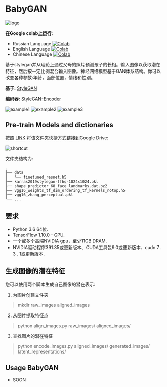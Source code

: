 # BabyGAN

![logo](https://raw.githubusercontent.com/tg-bomze/BabyGAN/master/media/logo.png)

**在Google colab上运行:**
- Russian Language [![Colab](https://camo.githubusercontent.com/52feade06f2fecbf006889a904d221e6a730c194/68747470733a2f2f636f6c61622e72657365617263682e676f6f676c652e636f6d2f6173736574732f636f6c61622d62616467652e737667)](https://colab.research.google.com/github/tg-bomze/BabyGAN/blob/master/BabyGAN_(RUS).ipynb)
- English Language [![Colab](https://camo.githubusercontent.com/52feade06f2fecbf006889a904d221e6a730c194/68747470733a2f2f636f6c61622e72657365617263682e676f6f676c652e636f6d2f6173736574732f636f6c61622d62616467652e737667)](https://colab.research.google.com/github/tg-bomze/BabyGAN/blob/master/BabyGAN_(ENG).ipynb)
- Chinese Language [![Colab](https://camo.githubusercontent.com/52feade06f2fecbf006889a904d221e6a730c194/68747470733a2f2f636f6c61622e72657365617263682e676f6f676c652e636f6d2f6173736574732f636f6c61622d62616467652e737667)](https://colab.research.google.com/github/SupersuROOT/BabyGAN/blob/master/BabyGAN_(CHN).ipynb)

<p>
基于stylegan并从理论上通过父母的照片预测孩子的长相。输入图像以获取潜在特征，然后按一定比例混合输入图像。神经网络模型基于GAN体系结构。你可以改变各种参数:年龄，面部位置，情绪和性别。
</p>  

**基于:** [StyleGAN](https://github.com/NVlabs/stylegan)

**编码器:** [StyleGAN-Encoder](https://github.com/pbaylies/stylegan-encoder)

![example1](https://raw.githubusercontent.com/tg-bomze/BabyGAN/master/media/example1.JPG)
![example2](https://raw.githubusercontent.com/tg-bomze/BabyGAN/master/media/example2.JPG)
![example3](https://raw.githubusercontent.com/tg-bomze/BabyGAN/master/media/example3.JPG)

## Pre-train Models and dictionaries
按照 [LINK](https://drive.google.com/drive/folders/1xwqqG0HkLe2AiXxjC-XK8OfvMKT1jBlp) 将该文件夹快捷方式链接到Google Drive:

![shortcut](media/mount_eng.png)

文件夹结构为:
    
    .
    ├── data                    
    │   └── finetuned_resnet.h5 
    ├── karras2019stylegan-ffhq-1024x1024.pkl
    ├── shape_predictor_68_face_landmarks.dat.bz2
    ├── vgg16_weights_tf_dim_ordering_tf_kernels_notop.h5
    ├── vgg16_zhang_perceptual.pkl
    └── ...

## 要求
* Python 3.6 64位.
* TensorFlow 1.10.0 - GPU.
* 一个或多个高端NVIDIA gpu，至少11GB DRAM.
* NVIDIA驱动程序391.35或更新版本、CUDA工具包9.0或更新版本、cudn 7 . 3 . 1或更新版本.

## 生成图像的潜在特征
您可以使用两个脚本生成自己图像的潜在表示:
1) 为图片创建文件夹
> mkdir raw_images aligned_images

2) 从图片提取特征点
> python align_images.py raw_images/ aligned_images/

3) 查找图片的潜在特征
> python encode_images.py aligned_images/ generated_images/ latent_representations/

## Usage BabyGAN
- SOON
